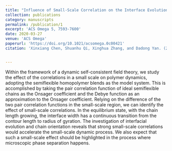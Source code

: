 ```yaml
---
title: "Influence of Small-Scale Correlation on the Interface Evolution of Semiflexible Homopolymer Blends"
collection: publications
category: manuscripts
permalink: /publication/1
excerpt: 'ACS Omega 5, 7593-7600'
date: 2020-03-27
venue: 'ACS Omega'
paperurl: 'https://doi.org/10.1021/acsomega.0c00421'
citation: 'Xinxiang Chen, Shuanhu Qi, Xinghua Zhang, and Dadong Yan. (2020). &quot;Influence of Small-Scale Correlation on the Interface Evolution of Semiflexible Homopolymer Blends.&quot; <i>ACS Omega </i> 5, 7593-7600.'


---
```

Within the framework of a dynamic self-consistent field theory, we study the effect of the correlations in a small scale on polymer dynamics, adopting the semiflexible homopolymer blends as the model system. This is accomplished by taking the pair correlation function of ideal semiflexible chains as the Onsager coefficient and the Debye function as an approximation to the Onsager coefficient. Relying on the difference of the two pair correlation functions in the small-scale region, we can identify the effect of small-scale correlations. In the equilibrium state, with the chain length growing, the interface width has a continuous transition from the contour length to radius of gyration. The investigation of interfacial evolution and chain orientation reveals that strong small-scale correlations would accelerate the small-scale dynamic process. We also expect that such a small-scale effect should be highlighted in the process where microscopic phase separation happens.
